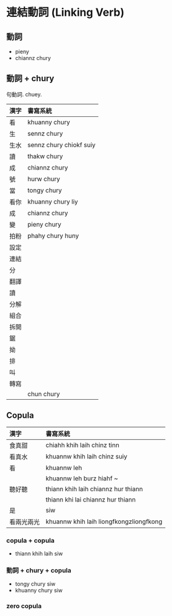 # 連結動詞 (Linking Verb)

## 動詞

* pieny
* chiannz chury

## 動詞 + chury

句動詞. chuey.

| 漢字 | 書寫系統 |
| :--- | :--- |
| 看 | khuanny chury |
| 生 | sennz chury |
| 生水 | sennz chury chiokf suiy |
| 讀 | thakw chury |
| 成 | chiannz chury |
| 號 | hurw chury |
| 當 | tongy chury |
| 看你 | khuanny chury liy |
| 成 | chiannz chury |
| 變 | pieny chury |
| 拍粉 | phahy chury huny |
| 設定 ||
| 連結 ||
| 分 ||
| 翻譯 ||
| 讀 ||
| 分解 ||
| 組合 ||
| 拆開 ||
| 鋸 ||
| 拗 ||
| 排 ||
| 叫 ||
| 轉寫 ||
|| chun chury |

## Copula

| 漢字 | 書寫系統 |
| :--- | :--- |
| 食真甜 | chiahh khih laih chinz tinn |
| 看真水 | khuannw khih laih chinz suiy |
| 看 | khuannw leh |
|| khuannw leh burz hiahf ~ |
| 聽好聽 | thiann khih laih chiannz hur thiann |
|| thiann khi lai chiannz hur thiann |
| 是 | siw |
| 看兩光兩光 | khuannw khih laih liongfkongzliongfkong |

### copula + copula

* thiann khih laih siw

### 動詞 + chury + copula

* tongy chury siw
* khuanny chury siw

### zero copula
